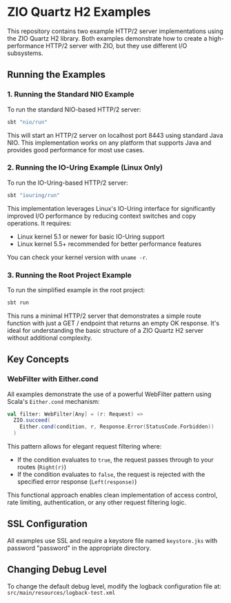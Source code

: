 # ZIO Quartz H2 Examples

This repository contains two example HTTP/2 server implementations using the ZIO Quartz H2 library. Both examples demonstrate how to create a high-performance HTTP/2 server with ZIO, but they use different I/O subsystems.


## Running the Examples

### 1. Running the Standard NIO Example

To run the standard NIO-based HTTP/2 server:

```bash
sbt "nio/run"
```

This will start an HTTP/2 server on localhost port 8443 using standard Java NIO. This implementation works on any platform that supports Java and provides good performance for most use cases.

### 2. Running the IO-Uring Example (Linux Only)

To run the IO-Uring-based HTTP/2 server:

```bash
sbt "iouring/run"
```

This implementation leverages Linux's IO-Uring interface for significantly improved I/O performance by reducing context switches and copy operations. It requires:
- Linux kernel 5.1 or newer for basic IO-Uring support
- Linux kernel 5.5+ recommended for better performance features

You can check your kernel version with `uname -r`.

### 3. Running the Root Project Example

To run the simplified example in the root project:

```bash
sbt run
```

This runs a minimal HTTP/2 server that demonstrates a simple route function with just a GET / endpoint that returns an empty OK response. It's ideal for understanding the basic structure of a ZIO Quartz H2 server without additional complexity.

## Key Concepts

### WebFilter with Either.cond

All examples demonstrate the use of a powerful WebFilter pattern using Scala's `Either.cond` mechanism:

```scala
val filter: WebFilter[Any] = (r: Request) =>
  ZIO.succeed(
    Either.cond(condition, r, Response.Error(StatusCode.Forbidden))
  )
```

This pattern allows for elegant request filtering where:
- If the condition evaluates to `true`, the request passes through to your routes (`Right(r)`)  
- If the condition evaluates to `false`, the request is rejected with the specified error response (`Left(response)`)

This functional approach enables clean implementation of access control, rate limiting, authentication, or any other request filtering logic.

## SSL Configuration

All examples use SSL and require a keystore file named `keystore.jks` with password "password" in the appropriate directory.

## Changing Debug Level

To change the default debug level, modify the logback configuration file at:
`src/main/resources/logback-test.xml`
